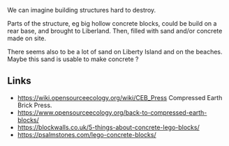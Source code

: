 
We can imagine building structures hard to destroy.

Parts of the structure, eg big hollow concrete blocks, could be build on a rear base, and brought to Liberland.
Then, filled with sand and/or concrete made on site.

There seems also to be a lot of sand on Liberty Island and on the beaches.
Maybe this sand is usable to make concrete ?

Links
-----
* https://wiki.opensourceecology.org/wiki/CEB_Press Compressed Earth Brick Press.
* https://www.opensourceecology.org/back-to-compressed-earth-blocks/
* https://blockwalls.co.uk/5-things-about-concrete-lego-blocks/
* https://psalmstones.com/lego-concrete-blocks/



<!-- 
Construction unbreakable, eg monument en blocs de pierre ou en blocs de béton assemblés.

chapelle, église, refuge, monument 
maybe we could decide that Liberland has a patron saint
... and erect a chapel to him.

-->

